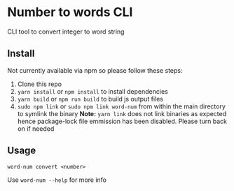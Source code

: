 # Number to words CLI
CLI tool to convert integer to word string

## Install
Not currently available via npm so please follow these steps:

1. Clone this repo
2. `yarn install` or `npm install` to install dependencies
3. `yarn build` or `npm run build` to build js output files
4. `sudo npm link` or `sudo npm link word-num` from within the main directory to symlink the binary **Note:** `yarn link` does not link binaries as expected hence package-lock file emmission has been disabled. Please turn back on if needed 

## Usage

```shell
word-num convert <number>
```
Use `word-num --help` for more info 

